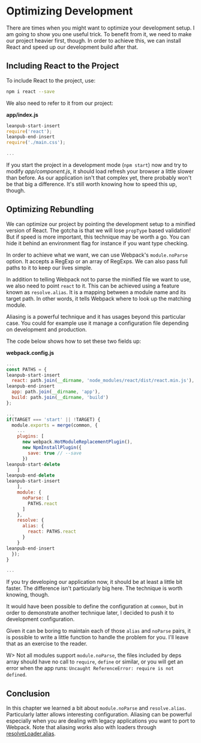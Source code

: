 # Optimizing Development

There are times when you might want to optimize your development setup. I am going to show you one useful trick. To benefit from it, we need to make our project heavier first, though. In order to achieve this, we can install React and speed up our development build after that.

## Including React to the Project

To include React to the project, use:

```bash
npm i react --save
```

We also need to refer to it from our project:

**app/index.js**

```javascript
leanpub-start-insert
require('react');
leanpub-end-insert
require('./main.css');

...
```

If you start the project in a development mode (`npm start`) now and try to modify *app/component.js*, it should load refresh your browser a little slower than before. As our application isn't that complex yet, there probably won't be that big a difference. It's still worth knowing how to speed this up, though.

## Optimizing Rebundling

We can optimize our project by pointing the development setup to a minified version of React. The gotcha is that we will lose `propType` based validation! But if speed is more important, this technique may be worth a go. You can hide it behind an environment flag for instance if you want type checking.

In order to achieve what we want, we can use Webpack's `module.noParse` option. It accepts a RegExp or an array of RegExps. We can also pass full paths to it to keep our lives simple.

In addition to telling Webpack not to parse the minified file we want to use, we also need to point `react` to it. This can be achieved using a feature known as `resolve.alias`. It is a mapping between a module name and its target path. In other words, it tells Webpack where to look up the matching module.

Aliasing is a powerful technique and it has usages beyond this particular case. You could for example use it manage a configuration file depending on development and production.

The code below shows how to set these two fields up:

**webpack.config.js**

```javascript
...
const PATHS = {
leanpub-start-insert
  react: path.join(__dirname, 'node_modules/react/dist/react.min.js'),
leanpub-end-insert
  app: path.join(__dirname, 'app'),
  build: path.join(__dirname, 'build')
};

...
if(TARGET === 'start' || !TARGET) {
  module.exports = merge(common, {
    ...
    plugins: [
      new webpack.HotModuleReplacementPlugin(),
      new NpmInstallPlugin({
        save: true // --save
      })
leanpub-start-delete
    ]
leanpub-end-delete
leanpub-start-insert
    ],
    module: {
      noParse: [
        PATHS.react
      ]
    },
    resolve: {
      alias: {
        react: PATHS.react
      }
    }
leanpub-end-insert
  });
}

...
```

If you try developing our application now, it should be at least a little bit faster. The difference isn't particularly big here. The technique is worth knowing, though.

It would have been possible to define the configuration at `common`, but in order to demonstrate another technique later, I decided to push it to development configuration.

Given it can be boring to maintain each of those `alias` and `noParse` pairs, it is possible to write a little function to handle the problem for you. I'll leave that as an exercise to the reader.

W> Not all modules support `module.noParse`, the files included by deps array should have no call to `require`, `define` or similar, or you will get an error when the app runs: `Uncaught ReferenceError: require is not defined`.

## Conclusion

In this chapter we learned a bit about `module.noParse` and `resolve.alias`. Particularly latter allows interesting configuration. Aliasing can be powerful especially when you are dealing with legacy applications you want to port to Webpack. Note that aliasing works also with loaders through [resolveLoader.alias](https://webpack.github.io/docs/configuration.html#resolveloader).
